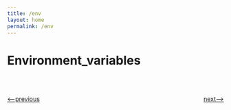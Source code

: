 ```yaml
---
title: /env
layout: home
permalink: /env
---
```


# Environment_variables

<h1></h1>
<div style="display: flex; justify-content: space-between; margin-bottom: -20px; margin-top: 50px">
<p><a href="http://simple-shell.me/signals"><--previous</a></p>
<p><a href="http://simple-shell.me/fork">next--></a></p>
</div>
